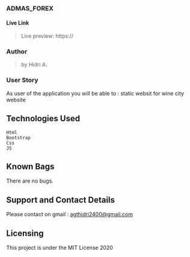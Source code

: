 
### ADMAS_FOREX


#### Live Link

> Live preview: https://


### Author 

> by Hidri A.

### User Story 

As user of the application you will be able to :
  static websit for wine city website



## Technologies Used 
   
    Html
    Bootstrap
    Css
    JS


## Known Bags 
There are no bugs.

## Support and Contact Details
Please contact on gmail : agthidri2400@gmail.com


## Licensing 
This project is under the MIT License 2020